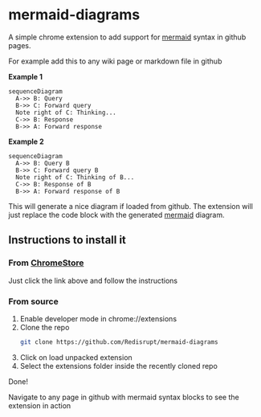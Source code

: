 # mermaid-diagrams
A simple chrome extension to add support for [mermaid](http://knsv.github.io/mermaid/index.html) syntax in github pages.

For example add this to any wiki page or markdown file in github

**Example 1**

```mermaid
sequenceDiagram
  A->> B: Query
  B->> C: Forward query
  Note right of C: Thinking...
  C->> B: Response
  B->> A: Forward response
```

**Example 2**

```mermaid
sequenceDiagram
  A->> B: Query B
  B->> C: Forward query B
  Note right of C: Thinking of B...
  C->> B: Response of B
  B->> A: Forward response of B
```

This will generate a nice diagram if loaded from github. The extension will just replace the code block with the generated [mermaid](http://knsv.github.io/mermaid/index.html) diagram.

## Instructions to install it

### From [ChromeStore](https://chrome.google.com/webstore/detail/mermaid-diagrams/phfcghedmopjadpojhmmaffjmfiakfil)

Just click the link above and follow the instructions

### From source

1. Enable developer mode in chrome://extensions
2. Clone the repo
   ```bash
   git clone https://github.com/Redisrupt/mermaid-diagrams
   ```
3. Click on load unpacked extension
4. Select the extensions folder inside the recently cloned repo

Done!

Navigate to any page in github with mermaid syntax blocks to see the extension in action

